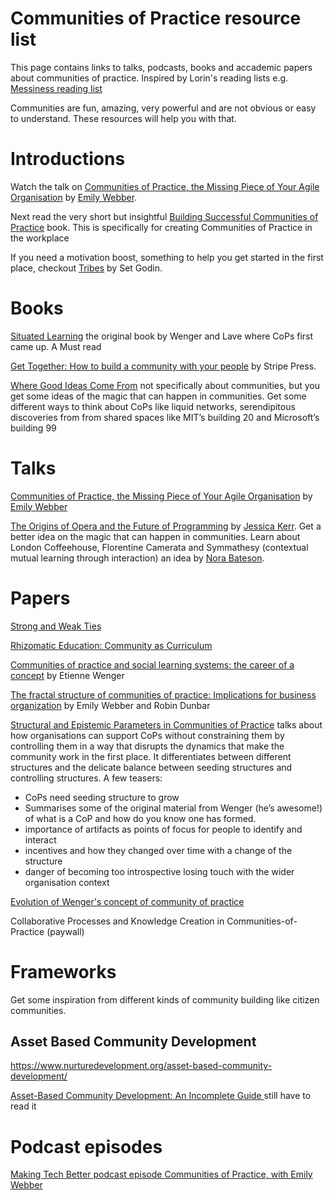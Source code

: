 # Communities of Practice resource list 
This page contains links to talks, podcasts, books and accademic papers about communities of practice. Inspired by Lorin's reading lists e.g. [Messiness reading list](https://github.com/lorin/messiness)

Communities are fun, amazing, very powerful and are not obvious or easy to understand. These resources will help you with that.

# Introductions
Watch the talk on [Communities of Practice, the Missing Piece of Your Agile Organisation](https://www.youtube.com/watch?v=9Owrovki73o) by [Emily Webber](https://twitter.com/ewebber).

Next read the very short but insightful [Building Successful Communities of Practice](https://bookshop.org/books/building-successful-communities-of-practice/9780957491939) book. This is specifically for creating Communities of Practice in the workplace

If you need a motivation boost, something to help you get started in the first place, checkout [Tribes](https://www.amazon.com/Tribes-We-Need-You-Lead-ebook) by Set Godin.

# Books
[Situated Learning](https://www.goodreads.com/en/book/show/655464) the original book by Wenger and Lave where CoPs first came up. A Must read

[Get Together: How to build a community with your people](https://www.amazon.com/Get-Together-build-community-people/dp/1732265194) by Stripe Press.

[Where Good Ideas Come From](https://www.amazon.com/Where-Good-Ideas-Come-Innovation-ebook/dp/B0046ZRZ30/) not specifically about communities, but you get some ideas of the magic that can happen in communities. Get some different ways to think about CoPs like liquid networks, serendipitous discoveries from from shared spaces like MIT’s building 20 and Microsoft’s building 99


# Talks
[Communities of Practice, the Missing Piece of Your Agile Organisation](https://www.youtube.com/watch?v=9Owrovki73o) by [Emily Webber](https://twitter.com/ewebber)

[The Origins of Opera and the Future of Programming](https://www.youtube.com/watch?v=wnjGZ4sqxkQ) by [Jessica Kerr](https://twitter.com/jessitron). Get a better idea on the magic that can happen in communities. Learn about London Coffeehouse, Florentine Camerata and Symmathesy (contextual mutual learning through interaction) an idea by [Nora Bateson](https://twitter.com/NoraBateson).


# Papers
[Strong and Weak Ties](https://www.cs.cornell.edu/home/kleinber/networks-book/networks-book-ch03.pdf)

[Rhizomatic Education: Community as Curriculum](https://www.researchgate.net/publication/234577448_Rhizomatic_Education_Community_as_Curriculum)

[Communities of practice and social learning systems: the career of a concept](https://wenger-trayner.com/wp-content/uploads/2012/01/09-10-27-CoPs-and-systems-v2.01.pdf) by Etienne Wenger

[The fractal structure of communities of practice: Implications for business organization](https://www.researchgate.net/publication/341034794_The_fractal_structure_of_communities_of_practice_Implications_for_business_organization) by Emily Webber and Robin Dunbar

[Structural and Epistemic Parameters in Communities of Practice](https://www.researchgate.net/publication/247824282_Structural_and_Epistemic_Parameters_in_Communities_of_Practice) talks about how organisations can support CoPs without constraining them by controlling them in a way that disrupts the dynamics that make the community work in the first place. It differentiates between different structures and the delicate balance between seeding structures and controlling structures. A few teasers:
- CoPs need seeding structure to grow
- Summarises some of the original material from Wenger (he’s awesome!) of what is a CoP and how do you know one has formed.
- importance of artifacts as points of focus for people to identify and interact
- incentives and how they changed over time with a change of the structure
- danger of becoming too introspective losing touch with the wider organisation context

[Evolution of Wenger's concept of community of practice](https://implementationscience.biomedcentral.com/articles/10.1186/1748-5908-4-11)

Collaborative Processes and Knowledge Creation in Communities-of-Practice (paywall)

# Frameworks
Get some inspiration from different kinds of community building like citizen communities.

## Asset Based Community Development
https://www.nurturedevelopment.org/asset-based-community-development/

[Asset-Based Community Development: An Incomplete Guide ](https://www.amazon.com/gp/product/B09P599177/ref=ppx_yo_dt_b_d_asin_title_o01?ie=UTF8&psc=1) still have to read it


# Podcast episodes
[Making Tech Better podcast episode Communities of Practice, with Emily Webber](https://www.madetech.com/resources/podcasts/episode-12-emily-webber/)
